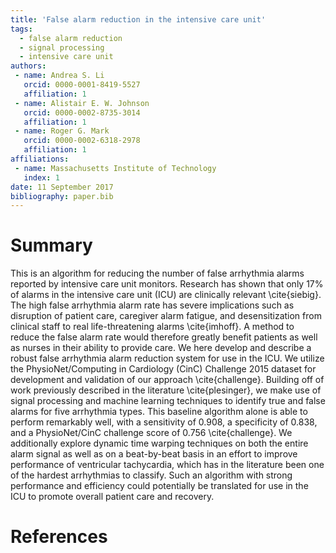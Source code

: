 ```yaml
---
title: 'False alarm reduction in the intensive care unit'
tags:
  - false alarm reduction
  - signal processing
  - intensive care unit
authors:
 - name: Andrea S. Li
   orcid: 0000-0001-8419-5527
   affiliation: 1
 - name: Alistair E. W. Johnson
   orcid: 0000-0002-8735-3014
   affiliation: 1
 - name: Roger G. Mark
   orcid: 0000-0002-6318-2978
   affiliation: 1
affiliations:
 - name: Massachusetts Institute of Technology
   index: 1
date: 11 September 2017
bibliography: paper.bib
---
```


# Summary

This is an algorithm for reducing the number of false arrhythmia alarms reported by intensive care unit monitors.
Research has shown that only 17\% of alarms in the intensive care unit (ICU) are clinically relevant \cite{siebig}.
The high false arrhythmia alarm rate has severe implications such as disruption of patient care, caregiver alarm fatigue, and desensitization from clinical staff to real life-threatening alarms  \cite{imhoff}.
A method to reduce the false alarm rate would therefore greatly benefit patients as well as nurses in their ability to provide care. We here develop and describe a robust false arrhythmia alarm reduction system for use in the ICU.
We utilize the PhysioNet/Computing in Cardiology (CinC) Challenge 2015 dataset for development and validation of our approach \cite{challenge}.
Building off of work previously described in the literature \cite{plesinger}, we make use of signal processing and machine learning techniques to identify true and false alarms for five arrhythmia types.
This baseline algorithm alone is able to perform remarkably well, with a sensitivity of 0.908, a specificity of 0.838, and a PhysioNet/CinC challenge score of 0.756 \cite{challenge}.
We additionally explore dynamic time warping techniques on both the entire alarm signal as well as on a beat-by-beat basis in an effort to improve performance of ventricular tachycardia, which has in the literature been one of the hardest arrhythmias to classify. Such an algorithm with strong performance and efficiency could potentially be translated for use in the ICU to promote overall patient care and recovery.

# References

